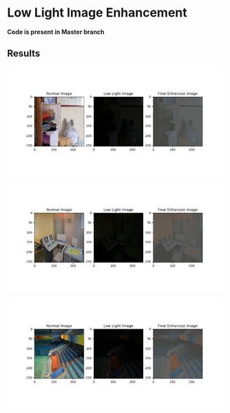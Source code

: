 # Low Light Image Enhancement 
**Code is present in Master branch**
## Results
![Image 1](./Results/Image_5.jpg)

![Image 2](./Results/Image_9.jpg)

![Image 3](./Results/Image_12.jpg)
